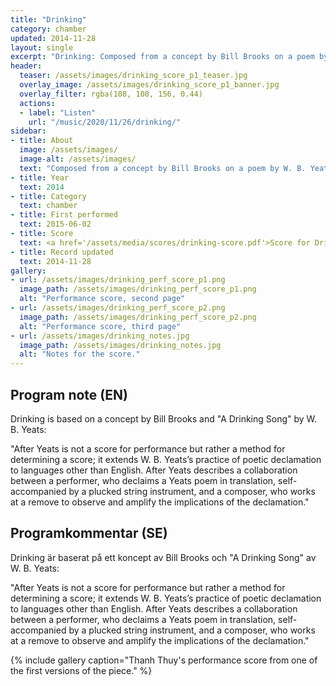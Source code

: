 ```yaml
---
title: "Drinking"
category: chamber
updated: 2014-11-28
layout: single
excerpt: "Drinking: Composed from a concept by Bill Brooks on a poem by W. B. Yeats"
header: 
  teaser: /assets/images/drinking_score_p1_teaser.jpg
  overlay_image: /assets/images/drinking_score_p1_banner.jpg
  overlay_filter: rgba(108, 108, 156, 0.44)
  actions:
  - label: "Listen"
    url: "/music/2020/11/26/drinking/"
sidebar:
- title: About
  image: /assets/images/
  image-alt: /assets/images/
  text: "Composed from a concept by Bill Brooks on a poem by W. B. Yeats"
- title: Year
  text: 2014
- title: Category
  text: chamber
- title: First performed
  text: 2015-06-02
- title: Score
  text: <a href='/assets/media/scores/drinking-score.pdf'>Score for Drinking</a>
- title: Record updated
  text: 2014-11-28
gallery:
- url: /assets/images/drinking_perf_score_p1.png
  image_path: /assets/images/drinking_perf_score_p1.png
  alt: "Performance score, second page"
- url: /assets/images/drinking_perf_score_p2.png
  image_path: /assets/images/drinking_perf_score_p2.png
  alt: "Performance score, third page"
- url: /assets/images/drinking_notes.jpg
  image_path: /assets/images/drinking_notes.jpg
  alt: "Notes for the score."
---
```

<h2>Program note (EN)</h2>
Drinking is based on a concept by Bill Brooks and "A Drinking Song" by W. B. Yeats:

"After Yeats is not a score for performance but rather a method for
determining a score; it extends W. B. Yeats’s practice of poetic
declamation to languages other than English. After Yeats describes a
collaboration between a performer, who declaims a Yeats poem in translation, self-accompanied by a plucked string instrument, and a composer, who works at a remove to observe and amplify the
implications of the declamation."

<h2>Programkommentar (SE)</h2>
Drinking är baserat på ett koncept av Bill Brooks och "A Drinking Song" av W. B. Yeats:

"After Yeats is not a score for performance but rather a method for
determining a score; it extends W. B. Yeats’s practice of poetic
declamation to languages other than English. After Yeats describes a
collaboration between a performer, who declaims a Yeats poem in translation, self-accompanied by a plucked string instrument, and a composer, who works at a remove to observe and amplify the
implications of the declamation."

{% include gallery caption="Thanh Thuy's performance score from one of the first versions of the piece." %}


